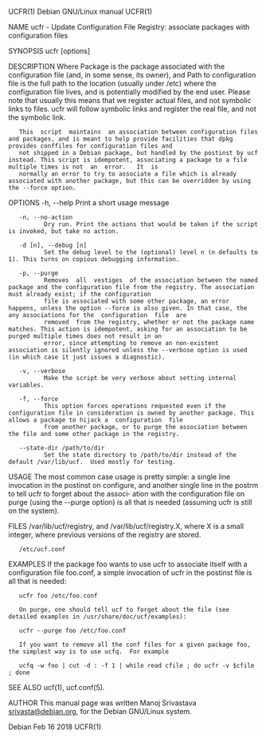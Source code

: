 UCFR(1)                                                                          Debian GNU/Linux manual                                                                          UCFR(1)

NAME
       ucfr - Update Configuration File Registry:  associate packages with configuration files

SYNOPSIS
       ucfr [options] <Package> <Path to configuration file>

DESCRIPTION
       Where  Package  is  the  package  associated with the configuration file (and, in some sense, its owner), and Path to configuration file is the full path to the location (usually
       under /etc) where the configuration file lives, and is potentially modified by the end user. Please note that usually this means that we register actual files, and  not  symbolic
       links to files.  ucfr will follow symbolic links and register the real file,  and not the symbolic link.

       This  script  maintains  an association between configuration files and packages, and is meant to help provide facilities that dpkg provides conffiles for configuration files and
       not shipped in a Debian package, but handled by the postinst by ucf instead. This script is idempotent, associating a package to a file multiple times is not  an  error.   It  is
       normally an error to try to associate a file which is already associated with another package, but this can be overridden by using the --force option.

OPTIONS
       -h, --help
              Print a short usage message

       -n, --no-action
              Dry run. Print the actions that would be taken if the script is invoked, but take no action.

       -d [n], --debug [n]
              Set the debug level to the (optional) level n (n defaults to 1). This turns on copious debugging information.

       -p, --purge
              Removes  all  vestiges  of the association between the named package and the configuration file from the registry. The association must already exist; if the configuration
              file is associated with some other package, an error happens, unless the option --force is also given. In that case, the any associations for the  configuration  file  are
              removed  from the registry, whether or not the package name matches. This action is idempotent, asking for an association to be purged multiple times does not result in an
              error, since attempting to remove an non-existent association is silently ignored unless the --verbose option is used (in which case it just issues a diagnostic).

       -v, --verbose
              Make the script be very verbose about setting internal variables.

       -f, --force
              This option forces operations requested even if the configuration file in consideration is owned by another package. This allows a package to hijack a  configuration  file
              from another package, or to purge the association between the file and some other package in the registry.

       --state-dir /path/to/dir
              Set the state directory to /path/to/dir instead of the default /var/lib/ucf.  Used mostly for testing.

USAGE
       The most common case usage is pretty simple: a single line invocation in the postinst on configure, and another single line in the postrm to tell ucfr to forget about the associ‐
       ation with the configuration file on purge (using the  --purge option) is all that is needed (assuming ucfr is still on the system).

FILES
       /var/lib/ucf/registry, and /var/lib/ucf/registry.X, where X is a small integer, where previous versions of the registry are stored.

       /etc/ucf.conf

EXAMPLES
       If the package foo wants to use ucfr to associate itself with a configuration file foo.conf, a simple invocation of ucfr in the postinst file is all that is needed:

       ucfr foo /etc/foo.conf

       On purge, one should tell ucf to forget about the file (see detailed examples in /usr/share/doc/ucf/examples):

       ucfr --purge foo /etc/foo.conf

       If you want to remove all the conf files for a given package foo, the simplest way is to use ucfq.  For example

       ucfq -w foo | cut -d : -f 1 | while read cfile ; do ucfr -v $cfile ; done

SEE ALSO
       ucf(1), ucf.conf(5).

AUTHOR
       This manual page was written Manoj Srivastava <srivasta@debian.org>, for the Debian GNU/Linux system.

Debian                                                                                 Feb 16 2018                                                                                UCFR(1)
